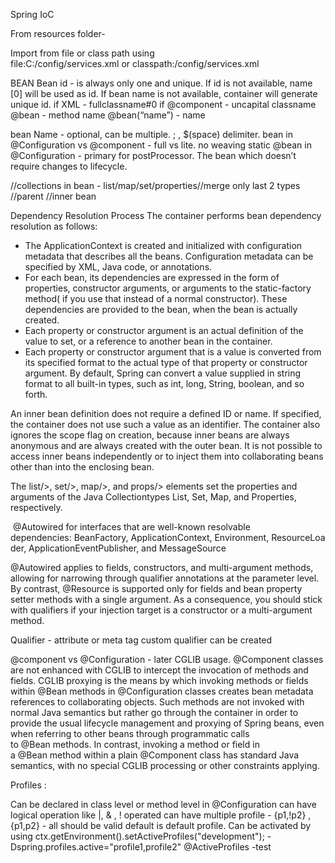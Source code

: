 Spring IoC

From resources folder- 
 <import resource="services.xml"/>
 <import resource="resources/messageSource.xml"/>
  <import resource="/resources/themeSource.xml"/>

Import from file or class path using 
file:C:/config/services.xml or classpath:/config/services.xml

BEAN
Bean id - is always only one and unique. 
	If id is not  available, name [0] will be used as id. 
	If bean name is not available, container will generate unique id. 
		if XML - fullclassname#0 
		if @component - uncapital classname
		 @bean - method name 
		@bean(“name”) - name 

bean Name - optional, can be multiple. ; , $(space) delimiter. 
bean in @Configuration vs @component - full vs lite. no weaving 
static @bean in @Configuration - primary for postProcessor. The bean which doesn’t require changes to lifecycle.


//collections in bean - list/map/set/properties//merge only last 2 types
//parent
//inner bean


Dependency Resolution Process
The container performs bean dependency resolution as follows:
* The ApplicationContext is created and initialized with configuration metadata that describes all the beans. Configuration metadata can be specified by XML, Java code, or annotations. 
* For each bean, its dependencies are expressed in the form of properties, constructor arguments, or arguments to the static-factory method( if you use that instead of a normal constructor). These dependencies are provided to the bean, when the bean is actually created. 
* Each property or constructor argument is an actual definition of the value to set, or a reference to another bean in the container. 
* Each property or constructor argument that is a value is converted from its specified format to the actual type of that property or constructor argument. By default, Spring can convert a value supplied in string format to all built-in types, such as int, long, String, boolean, and so forth. 

An inner bean definition does not require a defined ID or name. If specified, the container does not use such a value as an identifier. The container also ignores the scope flag on creation, because inner beans are always anonymous and are always created with the outer bean. It is not possible to access inner beans independently or to inject them into collaborating beans other than into the enclosing bean.

The list/>, set/>, map/>, and props/> elements set the properties and arguments of the Java Collectiontypes List, Set, Map, and Properties, respectively.

 @Autowired for interfaces that are well-known resolvable dependencies: BeanFactory, ApplicationContext, Environment, ResourceLoader, ApplicationEventPublisher, and MessageSource

@Autowired applies to fields, constructors, and multi-argument methods, allowing for narrowing through qualifier annotations at the parameter level. By contrast, @Resource is supported only for fields and bean property setter methods with a single argument. As a consequence, you should stick with qualifiers if your injection target is a constructor or a multi-argument method.

Qualifier - attribute or meta tag
custom qualifier can be created

@component vs @Configuration - later CGLIB usage. @Component classes are not enhanced with CGLIB to intercept the invocation of methods and fields. CGLIB proxying is the means by which invoking methods or fields within @Bean methods in @Configuration classes creates bean metadata references to collaborating objects. Such methods are not invoked with normal Java semantics but rather go through the container in order to provide the usual lifecycle management and proxying of Spring beans, even when referring to other beans through programmatic calls to @Bean methods. In contrast, invoking a method or field in a @Bean method within a plain @Component class has standard Java semantics, with no special CGLIB processing or other constraints applying. 




Profiles :

Can be declared in class level or method level in @Configuration 
can have logical operation like |, & , ! operated 
can have multiple profile - {p1,!p2} , {p1,p2} - all should be valid
default is default profile. 
Can be activated by using 
ctx.getEnvironment().setActiveProfiles("development");
-Dspring.profiles.active="profile1,profile2"
@ActiveProfiles -test
